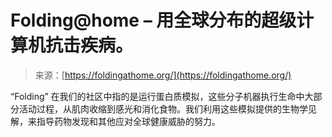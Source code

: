 <!--yml

category: 未分类

date: 2024-05-27 15:03:52

-->

# Folding@home – 用全球分布的超级计算机抗击疾病。

> 来源：[https://foldingathome.org/](https://foldingathome.org/)

“Folding” 在我们的社区中指的是运行蛋白质模拟，这些分子机器执行生命中大部分活动过程，从肌肉收缩到感光和消化食物。我们利用这些模拟提供的生物学见解，来指导药物发现和其他应对全球健康威胁的努力。
